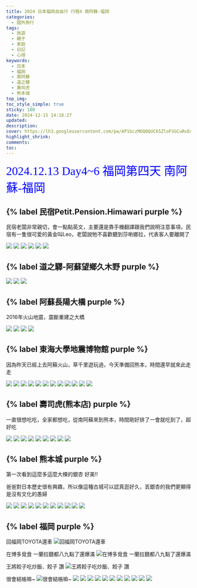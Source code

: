 ```yaml
---
title: 2024 日本福岡自由行 行程4 南阿蘇-福岡
categories:
  - 國外旅行
tags:
  - 旅遊
  - 親子
  - 家庭
  - 日記
  - 心得
keywords:
  - 日本
  - 福岡
  - 南阿蘇
  - 道之驛
  - 壽司虎
  - 熊本城
top_img:
toc_style_simple: true
sticky: 180
date: 2024-12-15 14:18:27
updated:
description:
cover: https://lh3.googleusercontent.com/pw/AP1GczMOQ0QUC65ZloFSGCuRvEqIf2xOzfj3QTGM4iUXZQp6AX4vOl2QKJ67siMyJn57xn5UnLnQrvxUyOIb1fyf6eRPaNiOuGlttqR60T15i_HGhxSHnnA=w1920-h1080
highlight_shrink:
comments:
toc:
---
```


<font face="標楷體" color="blue" size="6px">2024.12.13 Day4~6 福岡第四天 南阿蘇-福岡</font>

## {% label 民宿Petit.Pension.Himawari purple %}

民宿老闆非常親切，會一點點英文，主要還是靠手機翻譯跟我們說明注意事項，民宿有一隻很可愛的黃金叫Leo，老闆說牠不喜歡聽到莎喲娜拉，代表客人要離開了

![](https://lh3.googleusercontent.com/pw/AP1GczNiBBg-DqHZV_b1d4AMMhdYMgiFl2h1wjuYMrz0Zatw_FAknbEq0uyqKEZ62sYP2UdYR6U3BDhoZcaBil-jZfwZjduEsianXhzNh6AeUzfwKxrDwuc=w1920-h1080)
![](https://lh3.googleusercontent.com/pw/AP1GczNSsUjw7q5xnshEJmImsZ1YJONBdEnXb7SCR6M_spaElLgVdG54FASJmDsEZZEvmWKL0ETFRutONKIenOrKjnM1ygIoI-TrGA1Eq-YjJkX7uqw530Q=w1920-h1080)
![](https://lh3.googleusercontent.com/pw/AP1GczNJKOwuj9cvIzboP6DhlzNfLM2IMRSHFTPOb-VIJfK0-SO4iodPG5e5Gd2zBPHY8yhKPmfuXrujiCjlQf2GyZMBt_ZeWYY83eO04BNcpDKuDWM_7To=w1920-h1080)
![](https://lh3.googleusercontent.com/pw/AP1GczMeLBn2oZIT-Q0_5LDqaCmYtm5HBkENz05-W71toaF1JVvXtejfyvP5c3agng3ELUHavy-VDyZNPfGmQSzBtKkakto481BF3Ftq2hp7bL_7ECMh4ZQ=w1920-h1080)
![](https://lh3.googleusercontent.com/pw/AP1GczMOQ0QUC65ZloFSGCuRvEqIf2xOzfj3QTGM4iUXZQp6AX4vOl2QKJ67siMyJn57xn5UnLnQrvxUyOIb1fyf6eRPaNiOuGlttqR60T15i_HGhxSHnnA=w1920-h1080)
![](https://lh3.googleusercontent.com/pw/AP1GczPGvCan4T50qfUyilxkYpO2RKJxo68YCBhlEfj7vX2LWVeZyyZuNcL2bfnYh-l46zffO26721ZXFAhItZ1Yx2mNJZd8EL9dIqzlTRl1nLQvaaxlBqg=w1920-h1080)

## {% label 道之驛-阿蘇望鄉久木野 purple %}

![](https://lh3.googleusercontent.com/pw/AP1GczPESCGdOQLzMhYisIGtOR960_P7-LIbkzQIvdonv0OXSBFT17TQSzkQuVIVMVWdBib_SVnZ6hguilybbCVw6LkOJRLjtjaUHvwqJTeZYLfX_KErN4U=w1920-h1080)
![](https://lh3.googleusercontent.com/pw/AP1GczOaxxv9dfP8nVHVxzVIS8b1hyJIFJACUOGzC9ElBDpLbM8YuXfRqqb8Ps98dwws4FR7ZwfviJQ3bBsjjoHpo9Ivv0D6y_vysdVJdUp1i0Xvtq1GD3c=w1920-h1080)
![](https://lh3.googleusercontent.com/pw/AP1GczMECj6bktz69FXWVs2GLE1YvLsUiEV6mxZJwXb09_HUTcspbF1UDbPRtVwNqzKD1Rrqhskl1Z0d-ILuPVJRHSKhAZ8cT2c1G_wFibIxaSI0vWIEZNY=w1920-h1080)

## {% label 阿蘇長陽大橋 purple %}

2016年火山地震，震斷重建之大橋

![](https://lh3.googleusercontent.com/pw/AP1GczMLgTrMkSAWzCypwax2Bvza2RjyL2CXldu_vDbHr6SUdxOw4CK47Jy450dTTm0eNDUsx_X57c82wr71ULdwu8bJDShXsuhZU5zZZyi84Q0WRqvrEdw=w1920-h1080)
![](https://lh3.googleusercontent.com/pw/AP1GczPceqjflk6ExRwAQJ4cRc_KIaUUgY9ZmhU0J216HjkD7cQ3bIxBnZaH8_5O3nNk-mqfkWQdPDzX5e75sY-H8LwikOka2gFZK2_HZHIK4lKmwyXGtbE=w1920-h1080)
![](https://lh3.googleusercontent.com/pw/AP1GczPPQw33u5T7FlOC7HpapeeZXmbO-NGgPHOLcJycqqD61jxWYs5yDrjIMTkK3tOdnsAOZiGfDVne8V6jj-MTqHIFbKEn-6BTLkWQyoemxPvYrMA861c=w1920-h1080)
![](https://lh3.googleusercontent.com/pw/AP1GczOpAJoIMULVIlET_0gqruV17ncu_5erCWyDrk3S9vE0InxwUpk8gdiIHLQd9ddXG08Rvb6s4LTEDUSKqNWdinOfI3Y0zV0UKjv55_vE4YokyNVTINE=w1920-h1080)

## {% label 東海大學地震博物館 purple %}

因為昨天已經上去阿蘇火山，草千里遊玩過，今天準備回熊本，時間還早就來此走走

![](https://lh3.googleusercontent.com/pw/AP1GczPH6GTrFyAqSEfvCj_NZqAJjcF9xMkhv8mGbK6sIgJvPNdRRwyQFT5e0FUidvihfBhetg5G8SpDL-bQEeMmD-0PwPznixZSUE82oJS_AVcLKviQwus=w1920-h1080)
![](https://lh3.googleusercontent.com/pw/AP1GczO6qPJMYbt83_hVx42eDuaZ7hMbx8-JXaaWOjJ5-ieQmIfoHBp3c647JV2x_BnnZFY5hf5nvbonIs3FvPtZsyxb3P63FWoEf0t4dtgw3tMap4uwJ0o=w1920-h1080)
![](https://lh3.googleusercontent.com/pw/AP1GczPQm-M82o5M2052DIm_gEMN9jHInHAbzEedzs86s3G3iL3NsGmYo7w2vXM1uEQt2eUBXS3tppvqna3aZUL-RH35A9ictENW2aHiIVk0YevUkiCC6OI=w1920-h1080)
![](https://lh3.googleusercontent.com/pw/AP1GczPVpdC39Wtl5C7bXT6uA0I-RfPEIDGTkQ8GSsV5XtZxvKhMYXN3czo3siwZVwICfJWWjFhtykxo2KYqEBBZUTenk7C8YMp0yskZljldOR2YUlMj6QQ=w1920-h1080)
![](https://lh3.googleusercontent.com/pw/AP1GczOq0YNKf336F_3A6mWEOCwE4hraiHbG1oMaKQVCfaIVBdLp8gIuvLC6Qw67SoOs9jeyzCi2mOA96xNc_HD5a4Vwgyi4LO4SibL1C0P29_kMOyktu4w=w1920-h1080)
![](https://lh3.googleusercontent.com/pw/AP1GczPdQlApgm4dsY4Dnu8kotJY7qr5h8dLFjAUXz_i2xnPvmIcGGkbvRgtI0Rny-4XBLv5vWDAtkn16enH6pX-WSmd5rqhJuC5zPA4R5ezrx83YLi2ukU=w1920-h1080)
![](https://lh3.googleusercontent.com/pw/AP1GczN4PzNFB09BkRRH7aBBgdtbbU78ulH6Kxq5cVTxJ4IgC-yT_1eVE4tkzqkGqtCB_M6pxO-IHGlT47xew8rgYIUIwqCDTNpA_YOgjSuECM0MeVQkNeE=w1920-h1080)
![](https://lh3.googleusercontent.com/pw/AP1GczNI-q9Pdv-jSmVsIOIWPw-BowCJtjbyoOWA9-38oEjBQaRMJjNv9wvhVg8fWCJOcRD5Mik_h5w0txd3wae3ay5rWukJ1dGQ1R4iTuQWbqB93bRFFms=w1920-h1080)
![](https://lh3.googleusercontent.com/pw/AP1GczNb3Fjgiw2Z95Tb7JGDu85yf3QVTo9lhtMTkowQAKU0O3RgFckgvzxbDoB2xrEjw7ZOwSIYBQOCtm9wmBoA6gyNUSN8gZEgsPLezWlDDX6JrweRUPA=w1920-h1080)
![](https://lh3.googleusercontent.com/pw/AP1GczMAttA2uBn0XLY-t9zaWGLDjkKc8u-SBoJEQluaNVTz-Fqp-1ICy0OGPx8QKjbBNAeujrKQIw9B9N5YE5f4bG-YL96lRlTRrqO5zRlSyLq7R-hu3nc=w1920-h1080)
![](https://lh3.googleusercontent.com/pw/AP1GczNXK-5cPVKAWaN5vNkl9O6g01tZ6t-BTcmrBv_PAtVJxqVCvn5OUo_dJP_ByWV83JVyfFN6Rw2aftULOVSK8CxAcwxGESR02UmB71-Wb10nhZo5Zkg=w1920-h1080)
![](https://lh3.googleusercontent.com/pw/AP1GczNWNnJCrJj9vnXl4mtn-zy6yY67hqnZLu1yzOknf2cBN3jkX8T3T7yiyyDQScX5uO6dC5geNMHGXqAXWocCuDuS1JOg1uJ6JPaQR8dfGLy3J5VOCXg=w1920-h1080)

## {% label 壽司虎(熊本店) purple %}

一直很想吃吃，全家都想吃，從南阿蘇來到熊本，時間剛好排了一會就吃到了，超好吃

![](https://lh3.googleusercontent.com/pw/AP1GczMF_O0FdV-2YCiMorfxmgJcwZ0Egg8kPOMRIcpHBSzHAEaliXgDLTuqsg-a_2F5D-sbpJEw4UCkdtJHv9mVcLKKnEhCshjv3T3vwYaBTehoKu3mkiU=w1920-h1080)
![](https://lh3.googleusercontent.com/pw/AP1GczOrf78bKJ90aueKghpbiim0jFmR1y7z_KPMcBkomAtiAN_tnNp8vLEwEtajuqc3KvRUBu2UohZMNb7oph3rmyGYw8UOt7f_HqJXuCcP_g8HIFBkUh0=w1920-h1080)
![](https://lh3.googleusercontent.com/pw/AP1GczPb6Yp7vUnmP-Z4Pv2U25OPPzOMXoxnHlajxOjYl6Y8I-HlSL5loCMCuPkV9b14wMUcYHH9K9A_rWqRBylRPsnCEqsmfUGfIYcMXNN6VthAXH0wyP0=w1920-h1080)
![](https://lh3.googleusercontent.com/pw/AP1GczPVuYwHxNLuytHoGtpYIXitc5wCjDZhtJzyvK_DThVuI22cJeh-qMA21vSIJtk0OvVKQ2IlxcARKwNp1C4lLf6ySQfKSTHHW6iRGf793tlXj-YApnc=w1920-h1080)
![](https://lh3.googleusercontent.com/pw/AP1GczP9C6QaQX4Nh6-VU1gTeI-i-j6CEKvxM0p64tU0teBCzG9cqQqiSo9Jw8YHL6coHrufpHHpHvVEqXjecPr58I9B4cVFZCOPv9xI031lrLCMQIEu_YQ=w1920-h1080)
![](https://lh3.googleusercontent.com/pw/AP1GczNrEuYXNi-BrNnhciVBeV9J1_hZvfJzJ8CzNx1NNwnqE9KtOjXLXJd4jD6Z5aL9wrIV7Pbxahl2UhvGx7cABDff1q3jnpFYSvm0bNrFpcI2Jxa5wRo=w1920-h1080)
![](https://lh3.googleusercontent.com/pw/AP1GczMt0BCyzu-ODI0ZAf98yXI-k5msJy-gTBzv3VvH86QXg0HTxtq1snQGSiPzf239r4RkZ4nfFWaFAuICZrGoTOg5tTFeqtSHRpew1kdA_pqnMcmLIMc=w1920-h1080)
![](https://lh3.googleusercontent.com/pw/AP1GczMHgKjkecf3cwKSEvN65PNBYscFWKzi-khV4WKFIv0sUDyMbtK8fC3L0zpgXAx4JfUrUyG1xL3n3oLPU1VbyrHsXN-OEWgeU55GmyCoSTcm90seV8M=w1920-h1080)
![](https://lh3.googleusercontent.com/pw/AP1GczPla6HC7dmLrO_S3AG8pGhN2uPtkFP3DvYvnvjhkruUD5hF7PT8XUhnmRj7mBEEu0jip1V5SfYSUQUDihyPxIhHmAw23et3om5cjEnVHFKawk6SHRg=w1920-h1080)

## {% label 熊本城 purple %}

第一次看到這麼多這麼大棵的銀杏 好美!!

爸爸對日本歷史很有興趣，所以像這種古城可以認真逛好久，丟銀杏的我們更顯得是沒有文化的愚婦

![](https://lh3.googleusercontent.com/pw/AP1GczPWhhEK_kx4Ac-6HeT17WG39C6Z_WaipKvjclNDFxvJMcREVFvDoVfxUFGx3OpoDeoXeZBrn06t7DW4odf226JDok73ZY1YBO8B9W8Pv4vw3g6bH7E=w1920-h1080)
![](https://lh3.googleusercontent.com/pw/AP1GczPLekr8RmTK1dfE84lFMo13aVE4lZ8DC1W4apqvpFoX6mGG6vEGATxMlPJZSEBAhvA4DWb-MoCJg5C3WvJdi50R7LLmaaK1XNc52Vw4UC1koLWjCs0=w1920-h1080)
![](https://lh3.googleusercontent.com/pw/AP1GczPMJLuinfeq6XOnvi7SSmjGCYnG-YP7iC6gCRn9FTrt8ryqkHZba7yl9jh_kZoEvWY4mpJgntb-6X2hYRv5nARih61eSAoJn2HHS7yZOLXvvsPlU80=w1920-h1080)
![](https://lh3.googleusercontent.com/pw/AP1GczPQIl8ogukH9q5p5YcX2Gl-uzOxtocJeXydZd62O_cvc9Is4iTGmbTZpQyIV-z3uoF-93cZ08nvFtrZUwPjoOxuRxVaXSgDHI-JXOXNZPcRr2EVYpg=w1920-h1080)
![](https://lh3.googleusercontent.com/pw/AP1GczPCJL30vC8Gotl-exif_g-CBdP8LLD2e0Ra_61rGbfXagII8IbygjJLnWtyEFjLqNhK7jPw-mS8BWAByegmrA-I7QKfyPE0UnIIiRcrZtR5x58Db8g=w1920-h1080)
![](https://lh3.googleusercontent.com/pw/AP1GczNBGgAkrScnW-rluWD2rXW12f2JlNPj4bver0M3kmThWf2bf1rldkCVgOjkkX0DgzPOcFpdWP4BdPCRx30IRGyYiBtiffkJ-RDybNJl1IljKhC1h-0=w1920-h1080)
![](https://lh3.googleusercontent.com/pw/AP1GczPXwvSjdwQ9fr3d7pA9hRye9EykDiurxNaYGc5aWJz0BuwYBaPHGRAX0koDtUq3nDxJYORzj5DBxrJKE4K43WYJFyyXpr0KjGSMxoZTkJtuoROC34s=w1920-h1080)
![](https://lh3.googleusercontent.com/pw/AP1GczOT2yMlqXyXjeVs3JbwG5AKyt-TMqg42j68oNPW5ZQMYaMxB-yD8HxIbvQL2cGLXdOI6r8-F6V7Sow8i1TeObfgvNr3O3xVOx9UAfY6m4KlHiZkOjg=w1920-h1080)
![](https://lh3.googleusercontent.com/pw/AP1GczMN_04B2ox6EhUwAVwlmYeCR2BLbTzbVUGp29xbMBwnoKVX07mNHh44j_JBtkTfBE9hNXKNLKG-srV_P5-cLCXHnk43smUH-xdTD7aM_NnDsQFR7sc=w1920-h1080)
![](https://lh3.googleusercontent.com/pw/AP1GczPVwOPzVGYzY8HeDD62w6y1No4PomicFpC73ge1ZhCR3G-Yrk93wZ_yJdbWnaLpBLmLI3vDofp2F_gTJjLS8aOjPfl_FYdnR5ZxDb1b3-wy5rCkIQA=w1920-h1080)
![](https://lh3.googleusercontent.com/pw/AP1GczMwkJDHrhDO4HBpJ2VDYqOc3o5sIbLzmEWhLqL436EBrZwY_VfFRZmpHoWRjpCKrUxknsfHwoBRnsmgOxUx6uycv3757sEzypGuKNEyD0PLORaveoE=w1920-h1080)

## {% label 福岡 purple %}

回福岡TOYOTA還車
![回福岡TOYOTA還車](https://lh3.googleusercontent.com/pw/AP1GczP7b2Wjwebiz_8oh7heKuSi-_naaVkuFysLLcAm-0J85KAcXWnH3u9jr99ZO9NutV8dU4e_DDIVcuro1wHBj_QWluRPFaACERaQyz2tiSWnavJonxI=w1920-h1080)

在博多覓食 一蘭拉麵都八九點了還爆滿
![在博多覓食 一蘭拉麵都八九點了還爆滿](https://lh3.googleusercontent.com/pw/AP1GczPPE28cMa4qYJRy5EsyGeuXpnCZrJRmrqUCzYUPR-nGkwtkHpL312ktap-XTYrc2lbMPymYM3t8h_ill87y3j8XOMm3FFpHYxvAsAzzFMy1SUksLXk=w1920-h1080)

王將餃子吃炒飯、餃子 讚
![王將餃子吃炒飯、餃子 讚](https://lh3.googleusercontent.com/pw/AP1GczMu8Itl0p8SZe2xkIKpKMnHd451Mq70hNk2bXrCCBvCCaynC2OwtoAbWM-WzCwDsrvVoWYSOM67iVfb_e_piRlvRuCoRuvE9fWPcaBFM9kOt_fA4uI=w1920-h1080)

很會結帳嘛~
![很會結帳嘛~](https://lh3.googleusercontent.com/pw/AP1GczO1Z9V_MG6kRKlXCtDMBqvN2TL5OykZ802AnsGYPXvzTW2XkKvuTaNbfp3lFR1jc9HzReclIWOuUwNT5Z4TJk99MdxyCvW0Bd3g77Ksw6J8UfIczx0=w1920-h1080)
![](https://lh3.googleusercontent.com/pw/AP1GczNhUs--KKSF_IEvj6Gu0wF-wfhly2g4NKkswoWqFnq2APoPzgBg-FIjVR-udFx6jrDd7xnzUZLe7IU_4xNdcHULT43muMSbXcOMUxhu4QL95TJWcas=w1920-h1080)
![](https://lh3.googleusercontent.com/pw/AP1GczOIeB3lNOCr_XZWHgkJd567GXebbhnzbwedjplEYc7Il7p6egQwjArMXixP5FeHSKprN-E7PU62oH0Lr6G2_8vLQ-AKl03wnK0gmWWaqz2RAUK_uI4=w1920-h1080)
![](https://lh3.googleusercontent.com/pw/AP1GczMTM3pwuhNMz0cgqPT7GavDaPcY9m6sV24X2o_wkPI1LSOnTx5snYvgUDymY1sg9aKbM5nOhvmiWU1WEi0JeTqweQg0YKtsNLkRb84cmalcbecDc-M=w1920-h1080)
![](https://lh3.googleusercontent.com/pw/AP1GczMeijGilgVs6ug7G4J2iaeRLrKE2H7IUSTOO_QkF1og99XJKo6kEygHiEDGPNlyBGO-BCuY9a7vJaroQ0o5jRUGnrIWQLYXa_H_uoUjTzB2aV8YLMM=w1920-h1080)
![](https://lh3.googleusercontent.com/pw/AP1GczOLm455rVBefnv6ZL0NGQr-PMBcdVcz0570JtQ4GvFsz4cphyoGand6e_68_D8GkmlwG5VHSlAFStyAqbBNTfaUasmfKzwEulFZdt7tHoc1cd7Xaqo=w1920-h1080)
![](https://lh3.googleusercontent.com/pw/AP1GczO-7fGuuWEqQ8RCOO0lIhnkRH23GFWfypcofg9H0xn9CtgPcTF68GT3Z6H0aatzO4QkblvnvIjBN2_7nzrnDk8dq90fV2EyShndCQKqmO86NwyW4yU=w1920-h1080)
![](https://lh3.googleusercontent.com/pw/AP1GczMHPRPpPTI7lBPjKunhSHAfH12Q5L6lEq6UgAlxQjY7rl1wxwHrwRRLElU9ksVGq-l4AHkSpLr1nH2xh-Pl1-SJBPXEnzQ1ps4F2WX6T3H8SOBaXr0=w1920-h1080)
![](https://lh3.googleusercontent.com/pw/AP1GczPnNHnCDNv5bxqfbULFLleCEMeZlB7PTiu7IYWTvVykc3bviQxW5rnmPaO5XrW5Gw927IKGT3hkj5mugobqMeBbUFNdHSrBtSOItEckJb5V48QJqOk=w1920-h1080)
![](https://lh3.googleusercontent.com/pw/AP1GczPodTWN44w_kCnUS_dbKD04d8bGYx5liAbrfJKHqsKs3IQdEPRGikrJOCwUPHFvVe9c5fTEKN5BJI8h_735TtzLEIkBs7CoULNFRIbUpagHrS9OBEw=w1920-h1080)
![](https://lh3.googleusercontent.com/pw/AP1GczM1tNzEve3D6AwuMZQcYpT4c2rwwygtYWubQExGzyGFh2zWfriM822VLw8UCkwg45K9E72vCyQBDFhTWI3A_W9PiIu4cpgeCOMrpD6nuZ_7I1ciKqw=w1920-h1080)
![](https://lh3.googleusercontent.com/pw/AP1GczP5SU8UBda38zc5Sq5yqPXLrXSwygRZUW1bCnh7KwdbacsAty9ufs-_zWvXtBUxdGgq4hRG3TIX9kYUSUPlwTwl5HIrEJT7mkUzB6z6zUYHOyLc0S8=w1920-h1080)
